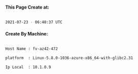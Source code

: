 
   
#### This Page Create at:

```bash

2021-07-23 - 06:48:37 UTC

```

#### Create By Machine:

```bash

Host Name : fv-az42-472

platform  : Linux-5.8.0-1036-azure-x86_64-with-glibc2.31

Ip Local  : 10.1.0.9

```

